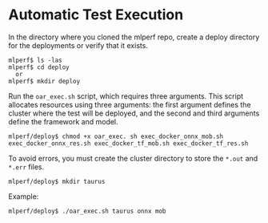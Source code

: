 # Automatic Test Execution

In the directory where you cloned the mlperf repo, create a deploy directory for the deployments or verify that it exists.
```
mlperf$ ls -las
mlperf$ cd deploy
  or
mlperf$ mkdir deploy
```
Run the `oar_exec.sh` script, which requires three arguments. This script allocates resources using three arguments: the first argument defines the cluster where the test will be deployed, and the second and third arguments define the framework and model.
```
mlperf/deploy$ chmod +x oar_exec. sh exec_docker_onnx_mob.sh exec_docker_onnx_res.sh exec_docker_tf_mob.sh exec_docker_tf_res.sh
```
To avoid errors, you must create the cluster directory to store the `*.out` and `*.err` files.
```
mlperf/deploy$ mkdir taurus
```
Example:
```
mlperf/deploy$ ./oar_exec.sh taurus onnx mob
```
